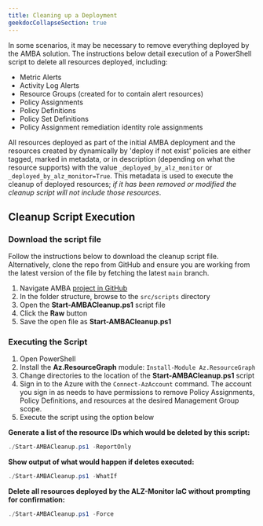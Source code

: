 ```yaml
---
title: Cleaning up a Deployment
geekdocCollapseSection: true
---
```


In some scenarios, it may be necessary to remove everything deployed by the AMBA solution. The instructions below detail execution of a PowerShell script to delete all resources deployed, including:

- Metric Alerts
- Activity Log Alerts
- Resource Groups (created for to contain alert resources)
- Policy Assignments
- Policy Definitions
- Policy Set Definitions
- Policy Assignment remediation identity role assignments

All resources deployed as part of the initial AMBA deployment and the resources created by dynamically by 'deploy if not exist' policies are either tagged, marked in metadata, or in description (depending on what the resource supports) with the value `_deployed_by_alz_monitor` or `_deployed_by_alz_monitor=True`. This metadata is used to execute the cleanup of deployed resources; _if it has been removed or modified the cleanup script will not include those resources_.

## Cleanup Script Execution

### Download the script file

Follow the instructions below to download the cleanup script file. Alternatively, clone the repo from GitHub and ensure you are working from the latest version of the file by fetching the latest `main` branch.

1. Navigate AMBA [project in GitHub](https://github.com/Azure/Enterprise-Scale)
1. In the folder structure, browse to the `src/scripts` directory
1. Open the **Start-AMBACleanup.ps1** script file
1. Click the **Raw** button
1. Save the open file as **Start-AMBACleanup.ps1**

### Executing the Script

1. Open PowerShell
1. Install the **Az.ResourceGraph** module: `Install-Module Az.ResourceGraph`
1. Change directories to the location of the **Start-AMBACleanup.ps1** script
1. Sign in to the Azure with the `Connect-AzAccount` command. The account you sign in as needs to have permissions to remove Policy Assignments, Policy Definitions, and resources at the desired Management Group scope.
1. Execute the script using the option below

**Generate a list of the resource IDs which would be deleted by this script:**

  ```powershell
  ./Start-AMBACleanup.ps1 -ReportOnly
  ```

**Show output of what would happen if deletes executed:**

  ```powershell
  ./Start-AMBACleanup.ps1 -WhatIf
  ```

**Delete all resources deployed by the ALZ-Monitor IaC without prompting for confirmation:**

  ```powershell
  ./Start-AMBACleanup.ps1 -Force
  ```
